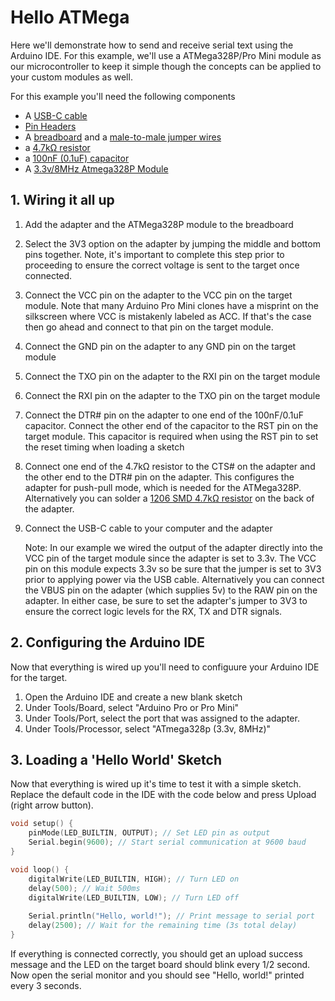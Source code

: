# Hello ATMega

Here we'll demonstrate how to send and receive serial text using the Arduino IDE.  For this example, we'll use a ATMega328P/Pro Mini module as our microcontroller to keep it simple though the concepts can be applied to your custom modules as well.

For this example you'll need the following components
- A [USB-C cable](https://www.sparkfun.com/usb-3-1-cable-a-to-c-3-foot.html)
- [Pin Headers](https://www.sparkfun.com/header-pins-14x1.html)
- A [breadboard](https://www.sparkfun.com/breadboard-full-size-bare.html) and a [male-to-male jumper wires](https://www.sparkfun.com/jumper-wires-premium-6-m-m-pack-of-10.html)
- a [4.7kΩ resistor](https://www.amazon.com/dp/B09PLNPX3P?ref_=ppx_hzsearch_conn_dt_b_fed_asin_title_2&th=1)
- a [100nF (0.1uF) capacitor](https://www.amazon.com/dp/B085RDTCCV?ref_=ppx_hzsearch_conn_dt_b_fed_asin_title_1&th=1)
- A [3.3v/8MHz Atmega328P Module](https://www.amazon.com/HiLetgo-ATmega328P-Oscillator-Compatible-ATmega128/dp/B07RS911JD/ref=sr_1_1?crid=2XX5O92W51KY5&dib=eyJ2IjoiMSJ9.3cETzf54YDlehGHQvoVDiQ2OYwxbPZVTnwWWRwbrBDXdQB8PqRsPPvXYszRcHeellDz9JqJS13-nzzhL22qzFj45zdAtakwfXc_mrf8PptTV1Wtgn5GVUBPSOSVEt8a3beSxQHMcjPakd812wA2waqJ-0kME4R8LqAhN2D2qAgXl0kd_s94av2q8DeCoLvmgeCJGe5xpGkVClefxt3b8ozh_jDuSVOM_z43peC0DFOs.g6b-XhXh12nQCdZQ9DKUea2MDF29PvzY0qVvodVY_qs&dib_tag=se&keywords=arduino+pro+mini+3.3v&qid=1748048550&sprefix=arduino+pro+mini+3.3v%2Caps%2C110&sr=8-1)

## 1. Wiring it all up

1. Add the adapter and the ATMega328P module to the breadboard
2. Select the 3V3 option on the adapter by jumping the middle and bottom pins together.  Note, it's important to complete this step prior to proceeding to ensure the correct voltage is sent to the target once connected.
3. Connect the VCC pin on the adapter to the VCC pin on the target module.  Note that many Arduino Pro Mini clones have a misprint on the silkscreen where VCC is mistakenly labeled as ACC.  If that's the case then go ahead and connect to that pin on the target module.
4. Connect the GND pin on the adapter to any GND pin on the target module
5. Connect the TXO pin on the adapter to the RXI pin on the target module
6. Connect the RXI pin on the adapter to the TXO pin on the target module
7. Connect the DTR# pin on the adapter to one end of the 100nF/0.1uF capacitor. Connect the other end of the capacitor to the RST pin on the target module.  This capacitor is required when using the RST pin to set the reset timing when loading a sketch
8. Connect one end of the 4.7kΩ resistor to the CTS# on the adapter and the other end to the DTR# pin on the adapter.  This configures the adapter for push-pull mode, which is needed for the ATMega328P.  Alternatively you can solder a [1206 SMD 4.7kΩ resistor](https://www.amazon.com/dp/B08QRT5ZLW?ref_=ppx_hzsearch_conn_dt_b_fed_asin_title_1&th=1) on the back of the adapter.
9. Connect the USB-C cable to your computer and the adapter

   Note:  In our example we wired the output of the adapter directly into the VCC pin of the target module since the adapter is set to 3.3v.  The VCC pin on this module expects 3.3v so be sure that the jumper is set to 3V3 prior to applying power via the USB cable.  Alternatively you can connect the VBUS pin on the adapter (which supplies 5v) to the RAW pin on the adapter.  In either case, be sure to set the adapter's jumper to 3V3 to ensure the correct logic levels for the RX, TX and DTR signals.

## 2. Configuring the Arduino IDE

Now that everything is wired up you'll need to configuure your Arduino IDE for the target.  

1. Open the Arduino IDE and create a new blank sketch
2. Under Tools/Board, select "Arduino Pro or Pro Mini"
3. Under Tools/Port, select the port that was assigned to the adapter.
4. Under Tools/Processor, select "ATmega328p (3.3v, 8MHz)"

## 3. Loading a 'Hello World' Sketch

Now that everything is wired up it's time to test it with a simple sketch.  Replace the default code in the IDE with the code below and press Upload (right arrow button).  

``` cpp
void setup() {
    pinMode(LED_BUILTIN, OUTPUT); // Set LED pin as output
    Serial.begin(9600); // Start serial communication at 9600 baud
}

void loop() {
    digitalWrite(LED_BUILTIN, HIGH); // Turn LED on
    delay(500); // Wait 500ms
    digitalWrite(LED_BUILTIN, LOW); // Turn LED off
    
    Serial.println("Hello, world!"); // Print message to serial port
    delay(2500); // Wait for the remaining time (3s total delay)
}

```
If everything is connected correctly, you should get an upload success message and the LED on the target board should blink every 1/2 second.  Now open the serial monitor and you should see "Hello, world!" printed every 3 seconds.  